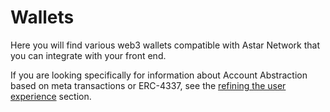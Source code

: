 # Wallets

Here you will find various web3 wallets compatible with Astar Network that you can integrate with your front end.

If you are looking specifically for information about Account Abstraction based on meta transactions or ERC-4337, see the [refining the user experience](/docs/build/integrations/account-abstraction/) section.

<br/>


